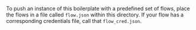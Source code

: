 
To push an instance of this boilerplate with a predefined set of flows, place
the flows in a file called `flow.json` within this directory. If your flow
has a corresponding credentials file, call that `flow_cred.json`.

